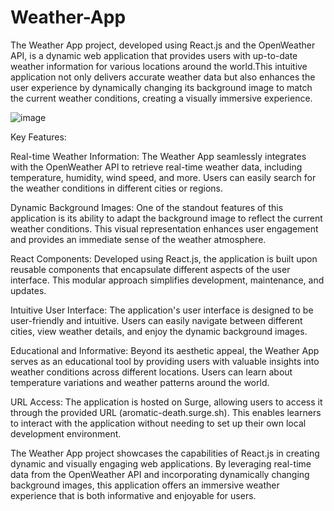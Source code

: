 # Weather-App
The Weather App project, developed using React.js and the OpenWeather API, is a dynamic web application that provides users with up-to-date weather information for various locations around the world.This intuitive application not only delivers accurate weather data but also enhances the user experience by dynamically changing its background image to match the current weather conditions, creating a visually immersive experience.

![image](https://github.com/Atanu208/Weather-App/assets/56972986/268e88f0-7001-4051-b2bf-5c61fab929fd)

Key Features:

Real-time Weather Information: The Weather App seamlessly integrates with the OpenWeather API to retrieve real-time weather data, including temperature, humidity, wind speed, and more. Users can easily search for the weather conditions in different cities or regions.

Dynamic Background Images: One of the standout features of this application is its ability to adapt the background image to reflect the current weather conditions. This visual representation enhances user engagement and provides an immediate sense of the weather atmosphere.

React Components: Developed using React.js, the application is built upon reusable components that encapsulate different aspects of the user interface. This modular approach simplifies development, maintenance, and updates.

Intuitive User Interface: The application's user interface is designed to be user-friendly and intuitive. Users can easily navigate between different cities, view weather details, and enjoy the dynamic background images.

Educational and Informative: Beyond its aesthetic appeal, the Weather App serves as an educational tool by providing users with valuable insights into weather conditions across different locations. Users can learn about temperature variations and weather patterns around the world.

URL Access: The application is hosted on Surge, allowing users to access it through the provided URL (aromatic-death.surge.sh). This enables learners to interact with the application without needing to set up their own local development environment.

The Weather App project showcases the capabilities of React.js in creating dynamic and visually engaging web applications. By leveraging real-time data from the OpenWeather API and incorporating dynamically changing background images, this application offers an immersive weather experience that is both informative and enjoyable for users.
